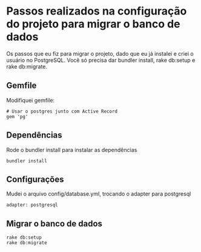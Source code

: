 # Passos realizados na configuração do projeto para migrar o banco de dados

Os passos que eu fiz para migrar o projeto, dado que eu já instalei e criei o usuário no PostgreSQL.
Você só precisa dar bundler install, rake db:setup e rake db:migrate.

## Gemfile
Modifiquei gemfile:
```
# Usar o postgres junto com Active Record
gem 'pg'
```

## Dependências

Rode o bundler install para instalar as dependências
```
bundler install
```

## Configurações
Mudei o arquivo config/database.yml, trocando o adapter para postgresql
```
adapter: postgresql
```



## Migrar o banco de dados

```
rake db:setup
rake db:migrate
```
